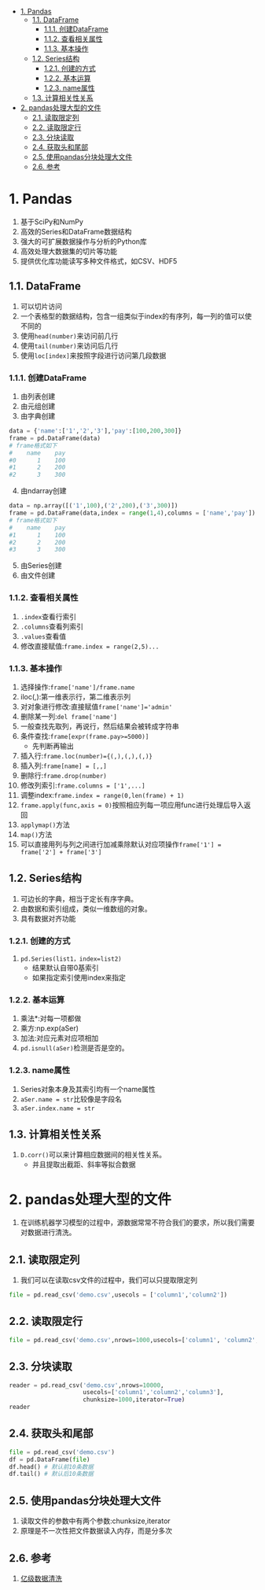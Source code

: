 <!-- TOC -->

- [1. Pandas](#1-pandas)
  - [1.1. DataFrame](#11-dataframe)
    - [1.1.1. 创建DataFrame](#111-创建dataframe)
    - [1.1.2. 查看相关属性](#112-查看相关属性)
    - [1.1.3. 基本操作](#113-基本操作)
  - [1.2. Series结构](#12-series结构)
    - [1.2.1. 创建的方式](#121-创建的方式)
    - [1.2.2. 基本运算](#122-基本运算)
    - [1.2.3. name属性](#123-name属性)
  - [1.3. 计算相关性关系](#13-计算相关性关系)
- [2. pandas处理大型的文件](#2-pandas处理大型的文件)
  - [2.1. 读取限定列](#21-读取限定列)
  - [2.2. 读取限定行](#22-读取限定行)
  - [2.3. 分块读取](#23-分块读取)
  - [2.4. 获取头和尾部](#24-获取头和尾部)
  - [2.5. 使用pandas分块处理大文件](#25-使用pandas分块处理大文件)
  - [2.6. 参考](#26-参考)

<!-- /TOC -->

# 1. Pandas
1. 基于SciPy和NumPy
2. 高效的Series和DataFrame数据结构
3. 强大的可扩展数据操作与分析的Python库
4. 高效处理大数据集的切片等功能
5. 提供优化库功能读写多种文件格式，如CSV、HDF5

## 1.1. DataFrame
1. 可以切片访问
2. 一个表格型的数据结构，包含一组类似于index的有序列，每一列的值可以使不同的
3. 使用`head(number)`来访问前几行
4. 使用`tail(number)`来访问后几行
5. 使用`loc[index]`来按照字段进行访问第几段数据

### 1.1.1. 创建DataFrame
1. 由列表创建
2. 由元组创建
3. 由字典创建
```python
data = {'name':['1','2','3'],'pay':[100,200,300]}
frame = pd.DataFrame(data)
# frame格式如下
#    name    pay
#0      1    100
#1      2    200
#2      3    300
```
4. 由ndarray创建
```python
data = np.array([('1',100),('2',200),('3',300)])
frame = pd.DataFrame(data,index = range(1,4),columns = ['name','pay'])
# frame格式如下
#    name    pay
#1      1    100
#2      2    200
#3      3    300
```
5. 由Series创建
6. 由文件创建

### 1.1.2. 查看相关属性
1. `.index`查看行索引
2. `.columns`查看列索引
3. `.values`查看值
4. 修改直接赋值:`frame.index = range(2,5)...`

### 1.1.3. 基本操作
1. 选择操作:`frame['name']/frame.name`
2. iloc(,):第一维表示行，第二维表示列
3. 对对象进行修改:直接赋值`frame['name']='admin'`
4. 删除某一列:`del frame['name']`
5. 一般查找先取列，再说行，然后结果会被转成字符串
6. 条件查找:`frame[expr(frame.pay>=5000)]`
    + 先判断再输出
7. 插入行:`frame.loc(number)={(,),(,),(,)}`
8. 插入列:`frame[name] = [,,]`
8. 删除行:`frame.drop(number)`
9. 修改列索引:`frame.columns = ['1',...]`
10. 调整index:`frame.index = range(0,len(frame) + 1)`
11. `frame.apply(func,axis = 0)`按照相应列每一项应用func进行处理后导入返回
12. `applymap()`方法
13. `map()`方法
14. 可以直接用列与列之间进行加减乘除默认对应项操作`frame['1'] = frame['2'] + frame['3']`

## 1.2. Series结构
1. 可边长的字典，相当于定长有序字典。
2. 由数据和索引组成，类似一维数组的对象。
3. 具有数据对齐功能

### 1.2.1. 创建的方式
1. `pd.Series(list1，index=list2)`
    + 结果默认自带0基索引
    + 如果指定索引使用index来指定

### 1.2.2. 基本运算
1. 乘法*:对每一项都做
2. 乘方:np.exp(aSer)
3. 加法:对应元素对应项相加
4. `pd.isnull(aSer)`检测是否是空的。

### 1.2.3. name属性
1. Series对象本身及其索引均有一个name属性
2. `aSer.name = str`比较像是字段名
3. `aSer.index.name = str`

## 1.3. 计算相关性关系
1. `D.corr()`可以来计算相应数据间的相关性关系。
    + 并且提取出截距、斜率等拟合数据

# 2. pandas处理大型的文件
1. 在训练机器学习模型的过程中，源数据常常不符合我们的要求，所以我们需要对数据进行清洗。

## 2.1. 读取限定列
1. 我们可以在读取csv文件的过程中，我们可以只提取限定列
```py
file = pd.read_csv('demo.csv',usecols = ['column1','column2'])
```

## 2.2. 读取限定行
```py
file = pd.read_csv('demo.csv',nrows=1000,usecols=['column1', 'column2', 'column3'])
```

## 2.3. 分块读取
```py
reader = pd.read_csv('demo.csv',nrows=10000,
                     usecols=['column1','column2','column3'], 
                     chunksize=1000,iterator=True)
reader
```

## 2.4. 获取头和尾部
```py
file = pd.read_csv('demo.csv')
df = pd.DataFrame(file)
df.head() # 默认前10条数据
df.tail() # 默认后10条数据
```

## 2.5. 使用pandas分块处理大文件
1. 读取文件的参数中有两个参数:chunksize,iterator
2. 原理是不一次性把文件数据读入内存，而是分多次

## 2.6. 参考
1. <a href = "https://blog.csdn.net/wld914674505/article/details/81431128">亿级数据清洗</a>